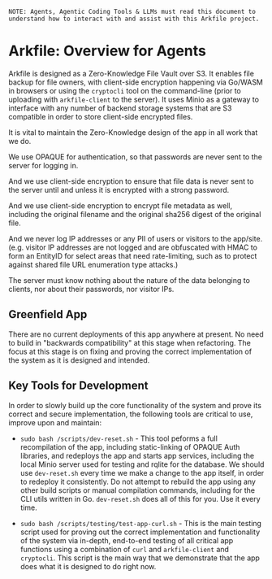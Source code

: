 `NOTE: Agents, Agentic Coding Tools & LLMs must read this document to understand how to interact with and assist with this Arkfile project.`

# Arkfile: Overview for Agents

Arkfile is designed as a Zero-Knowledge File Vault over S3. It enables file backup for file owners, with client-side encryption happening via Go/WASM in browsers or using the `cryptocli` tool on the command-line (prior to uploading with `arkfile-client` to the server). It uses Minio as a gateway to interface with any number of backend storage systems that are S3 compatible in order to store client-side encrypted files.

It is vital to maintain the Zero-Knowledge design of the app in all work that we do.

We use OPAQUE for authentication, so that passwords are never sent to the server for logging in.

And we use client-side encryption to ensure that file data is never sent to the server until and unless it is encrypted with a strong password.

And we use client-side encryption to encrypt file metadata as well, including the original filename and the original sha256 digest of the original file.

And we never log IP addresses or any PII of users or visitors to the app/site. (e.g. visitor IP addresses are not logged and are obfuscated with HMAC to form an EntityID for select areas that need rate-limiting, such as to protect against shared file URL enumeration type attacks.)

The server must know nothing about the nature of the data belonging to clients, nor about their passwords, nor visitor IPs.

## Greenfield App

There are no current deployments of this app anywhere at present. No need to build in "backwards compatibility" at this stage when refactoring. The focus at this stage is on fixing and proving the correct implementation of the system as it is designed and intended.

## Key Tools for Development

In order to slowly build up the core functionality of the system and prove its correct and secure implementation, the following tools are critical to use, improve upon and maintain:

- `sudo bash /scripts/dev-reset.sh` - This tool peforms a full recompilation of the app, including static-linking of OPAQUE Auth libraries, and redeploys the app and starts app services, including the local Minio server used for testing and rqlite for the database. We should use `dev-reset.sh` every time we make a change to the app itself, in order to redeploy it consistently. Do not attempt to rebuild the app using any other build scripts or manual compilation commands, including for the CLI utils written in Go. `dev-reset.sh` does all of this for you. Use it every time.

- `sudo bash /scripts/testing/test-app-curl.sh` - This is the main testing script used for proving out the correct implementation and functionality of the system via in-depth, end-to-end testing of all critical app functions using a combination of `curl` and `arkfile-client` and `cryptocli`. This script is the main way that we demonstrate that the app does what it is designed to do right now.